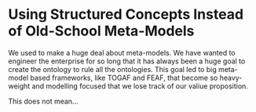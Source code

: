 # Using Structured Concepts Instead of Old-School Meta-Models

We used to make a huge deal about meta-models. We have wanted to engineer the enterprise for so long that it has always been a huge goal to create the ontology to rule all the ontologies. This goal led to big meta-model based frameworks, like TOGAF and FEAF, that become so heavy-weight and modelling focused that we lose track of our valiue proposition. 

This does not mean... 
